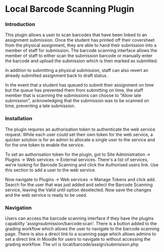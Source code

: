 # Local Barcode Scanning Plugin

### Introduction

This plugin allows a user to scan barcodes that have been linked to an assignment submission. Once the student has printed off their coversheet from the physical assignment, they are able to hand their submission into a member of staff for submission. The barcode scanning interface allows the member of staff to either scan the submission barcode or manually enter the barcode and upload the submission which is then marked as submitted.

In addition to submitting a physical submission, staff can also revert an already submitted assignment back to draft status.

In the event that a student has queued to submit their assignment on time but the queue has prevented them from submitting on time, the staff member that is scanning the submissions can choose to "Allow late submission", acknowledging that the submission was to be scanned on time, preventing a late submission.

### Installation

The plugin requires an authorisation token to authenticate the web service request. While each user could set their own token for the web service, a quicker solution is for an admin to allocate a single user to the service and for the one token to enable the service.

To set an authorisation token for the plugin, got to Site Administration -> Plugins -> Web services -> External services. There's a list of services, we're looking for Barcode Scanning and click the Authorised users link. Use this section to add a user to the web service.

Now navigate to Plugins -> Web services -> Manage Tokens and click add. Search for the user that was just added and select the Barcode Scanning service, leaving the Valid until option deselected. Now save the changes and the web service is ready to be used.

### Navigation

Users can access the barcode scanning interface if they have the plugins capability 'assignsubmission/barcode:scan'. There is a button added to the grading workflow which allows the user to navigate to the barcode scanning page. There is also a direct link to a scanning page which allows admins to set a direct link in Moodle for users to navigate to without accessing the grading workflow. The url is local/barcode/assign/submisison.php
